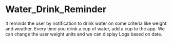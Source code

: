# Water_Drink_Reminder
It reminds the user by notification to drink water on some criteria like weight and weather. Every time you drink a cup of water, add a cup to the app. We can change the user weight units and we can display Logs based on date.
